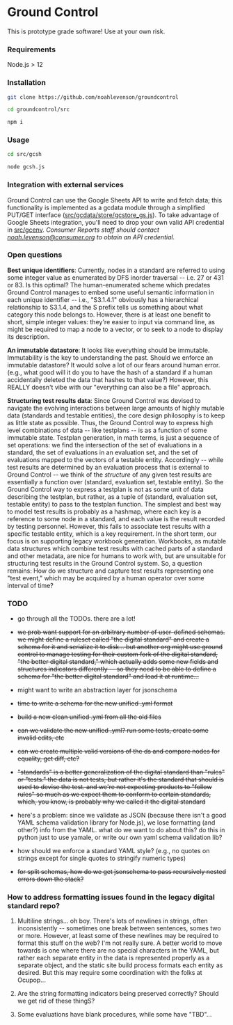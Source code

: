 # Ground Control

This is prototype grade software! Use at your own risk.

### Requirements

Node.js > 12

### Installation

```bash
git clone https://github.com/noahlevenson/groundcontrol

cd groundcontrol/src

npm i
```

### Usage

```bash
cd src/gcsh

node gcsh.js
```

### Integration with external services

Ground Control can use the Google Sheets API to write and fetch data; this functionality is implemented as a gcdata module through a simplified PUT/GET interface ([src/gcdata/store/gcstore_gs.js](https://github.com/noahlevenson/groundcontrol/blob/master/src/gcdata/store/gcstore_gs.js)). To take advantage of Google Sheets integration, you'll need to drop your own valid API credential in [src/gcenv](https://github.com/noahlevenson/groundcontrol/tree/master/src/gcenv). *Consumer Reports staff should contact noah.levenson@consumer.org to obtain an API credential.* 

### Open questions

**Best unique identifiers**: Currently, nodes in a standard are referred to using some integer value as enumerated by DFS inorder traversal -- i.e. 27 or 431 or 83. Is this optimal? The human-enumerated scheme which predates Ground Control manages to embed some useful semantic information in each unique identifier -- i.e., "S3.1.4.1" obviously has a hierarchical relationship to S3.1.4, and the S prefix tells us something about what category this node belongs to. However, there is at least one benefit to short, simple integer values: they're easier to input via command line, as might be required to map a node to a vector, or to seek to a node to display its description.  

**An immutable datastore**: It looks like everything should be immutable. Immutability is the key to understanding the past. Should we enforce an immutable datastore? It would solve a lot of our fears around human error. (e.g., what good will it do you to have the hash of a standard if a human accidentally deleted the data that hashes to that value?) However, this REALLY doesn't vibe with our "everything can also be a file" approach. 

**Structuring test results data**: Since Ground Control was devised to navigate the evolving interactions between large amounts of highly mutable data (standards and testable entities), the core design philosophy is to keep as little state as possible. Thus, the Ground Control way to express high level combinations of data -- like testplans -- is as a function of some immutable state. Testplan generation, in math terms, is just a sequence of set operations: we find the intersection of the set of evaluations in a standard, the set of evaluations in an evaluation set, and the set of evaluations mapped to the vectors of a testable entity. Accordingly -- while test results are determined by an evaluation process that is external to Ground Control -- we think of the *structure* of any given test results are essentially a function over (standard, evaluation set, testable entity). So the Ground Control way to express a testplan is not as some unit of data describing the testplan, but rather, as a tuple of (standard, evaluation set, testable entity) to pass to the testplan function. The simplest and best way to model test results is probably as a hashmap, where each key is a reference to some node in a standard, and each value is the result recorded by testing personnel. However, this fails to associate test results with a specific testable entity, which is a key requirement. In the short term, our focus is on supporting legacy workbook generation. Workbooks, as mutable data structures which combine test results with cached parts of a standard and other metadata, are nice for humans to work with, but are unsuitable for structuring test results in the Ground Control system. So, a question remains: How do we structure and capture test results representing one "test event," which may be acquired by a human operator over some interval of time? 

### TODO

- go through all the TODOs. there are a lot!

- ~~we prob want support for an arbitrary number of user-defined schemas. we might define a ruleset called "the digital standard" and create a schema for it and serialize it to disk... but another org might use ground control to manage testing for their custom fork of the digital standard, "the better digital standard," which actually adds some new fields and structures indicators differently -- so they need to be able to define a schema for "the better digital standard" and load it at runtime...~~

- might want to write an abstraction layer for jsonschema

- ~~time to write a schema for the new unified .yml format~~

- ~~build a new clean unified .yml from all the old files~~

- ~~can we validate the new unified .yml?  run some tests, create some invalid edits, etc~~

- ~~can we create multiple valid versions of the ds and compare nodes for equality, get diff, etc?~~

- ~~"standards" is a better generalization of the digital standard than "rules" or "tests." the data is not tests, but rather it's the standard that should is used to devise the test.  and we're not expecting products to "follow rules" so much as we expect them to conform
to certain standards, which, you know, is probably why we called it the digital standard~~

- here's a problem: since we validate as JSON (because there isn't a good YAML schema validation library for Node.js), we lose formatting (and other?) info from the YAML. what do we want to do about this? do this in python just to use yamale, or write our own yaml schema validation lib? 

- how should we enforce a standard YAML style? (e.g., no quotes on strings except for single quotes to stringify numeric types)

- ~~for split schemas, how do we get jsonschema to pass recursively nested errors down the stack?~~

### How to address formatting issues found in the legacy digital standard repo?

1. Multiline strings... oh boy. There's lots of newlines in strings, often inconsistently -- sometimes one break between sentences, somes two or more. However, at least some of these newlines may be required to format this stuff on the web? I'm not really sure. A better world to move towards is one where there are no special characters in the YAML, but rather each separate entity in the data is represented properly as a separate object, and the static site build process formats each entity as desired. But this may require some coordination with the folks at Ocupop...

2.  Are the string formatting indicators being preserved correctly? Should we get rid of these thingS?

3.  Some evaluations have blank procedures, while some have "TBD"...
